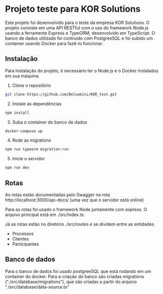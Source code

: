 # Projeto teste para KOR Solutions

Este projeto foi desenvolvido para o teste da empresa KOR Solutions. 
O projeto consiste em uma API RESTful com o uso do framework Node.js usando a ferramente Express e TypeORM, desenvolvido em TypeScript.
O banco de dados utilizado foi contruido com PostgreeSQL e foi subido um container usando Docker para fazê-lo funcionar.

## Instalação

Para Instalação do projeto, é necessário ter o Node.js e o Docker instalados em sua máquina.

1. Clone o repositório
```bash
git clone https://github.com/Beluomini/KOR_test.git
```

2. Instale as dependências
```bash
npm install
```

3. Suba o container do banco de dados
```bash
docker-compose up
```

4. Rode as migrations
```bash
npm run typeorm migration:run
```

5. Inicie o servidor
```bash
npm run dev
```

## Rotas

As rotas estão documentadas pelo Swagger na rota http://localhost:3000/api-docs/ (uma vez que o servidor está online)

Para as rotas foi usado o framework Node juntamente com express. O arquivo principal está em ./src/index.ts.

Já as rotas estão no diretório ./src/routes e se dividem entre as entidades
- Processos
- Clientes
- Participantes

## Banco de dados

Para o banco de dados foi usado postgreeSQL que está rodando em um container do docker.
Para a criação do banco são criadas migrations ("./src/database/migrations"), que são criadas a partir do arquivo "./src/database/data-source.ts"